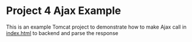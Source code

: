 # Project 4 Ajax Example

This is an example Tomcat project to demonstrate how to make Ajax call in [index.html](WebContent/index.html) to backend and parse the response